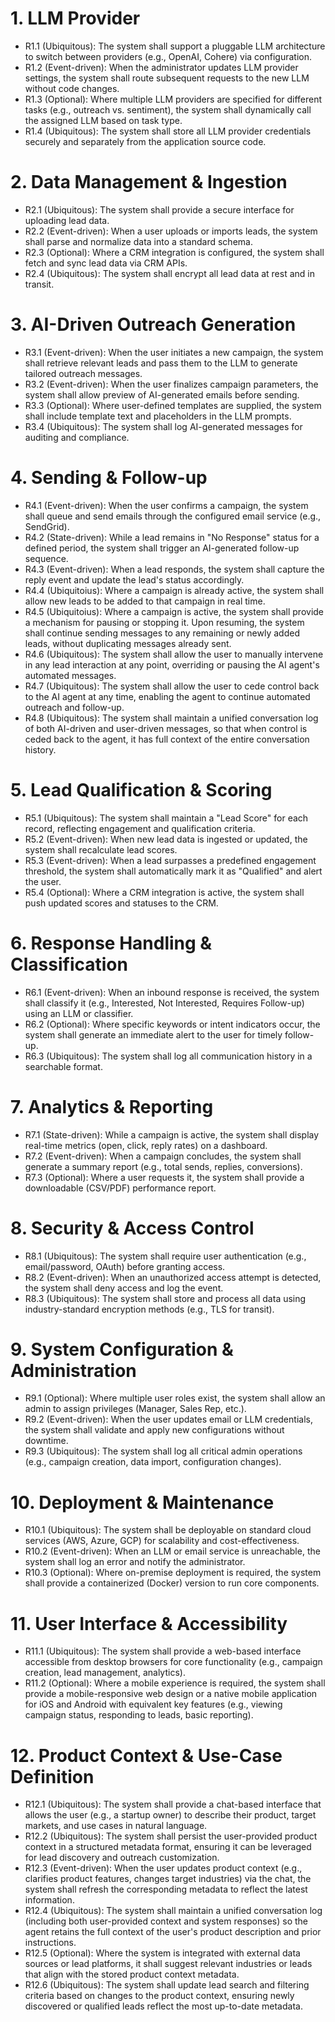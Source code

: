# 1. LLM Provider
- R1.1 (Ubiquitous): The system shall support a pluggable LLM architecture to switch between providers (e.g., OpenAI, Cohere) via configuration.
- R1.2 (Event-driven): When the administrator updates LLM provider settings, the system shall route subsequent requests to the new LLM without code changes.
- R1.3 (Optional): Where multiple LLM providers are specified for different tasks (e.g., outreach vs. sentiment), the system shall dynamically call the assigned LLM based on task type.
- R1.4 (Ubiquitous): The system shall store all LLM provider credentials securely and separately from the application source code.

# 2. Data Management & Ingestion
- R2.1 (Ubiquitous): The system shall provide a secure interface for uploading lead data.
- R2.2 (Event-driven): When a user uploads or imports leads, the system shall parse and normalize data into a standard schema.
- R2.3 (Optional): Where a CRM integration is configured, the system shall fetch and sync lead data via CRM APIs.
- R2.4 (Ubiquitous): The system shall encrypt all lead data at rest and in transit.

# 3. AI-Driven Outreach Generation
- R3.1 (Event-driven): When the user initiates a new campaign, the system shall retrieve relevant leads and pass them to the LLM to generate tailored outreach messages.
- R3.2 (Event-driven): When the user finalizes campaign parameters, the system shall allow preview of AI-generated emails before sending.
- R3.3 (Optional): Where user-defined templates are supplied, the system shall include template text and placeholders in the LLM prompts.
- R3.4 (Ubiquitous): The system shall log AI-generated messages for auditing and compliance.

# 4. Sending & Follow-up
- R4.1 (Event-driven): When the user confirms a campaign, the system shall queue and send emails through the configured email service (e.g., SendGrid).
- R4.2 (State-driven): While a lead remains in "No Response" status for a defined period, the system shall trigger an AI-generated follow-up sequence.
- R4.3 (Event-driven): When a lead responds, the system shall capture the reply event and update the lead's status accordingly.
- R4.4 (Ubiquitoius): Where a campaign is already active, the system shall allow new leads to be added to that campaign in real time.
- R4.5 (Ubiquitoius): Where a campaign is active, the system shall provide a mechanism for pausing or stopping it. Upon resuming, the system shall continue sending messages to any remaining or newly added leads, without duplicating messages already sent.
- R4.6 (Ubiquitous): The system shall allow the user to manually intervene in any lead interaction at any point, overriding or pausing the AI agent's automated messages.
- R4.7 (Ubiquitous): The system shall allow the user to cede control back to the AI agent at any time, enabling the agent to continue automated outreach and follow-up.
- R4.8 (Ubiquitous): The system shall maintain a unified conversation log of both AI-driven and user-driven messages, so that when control is ceded back to the agent, it has full context of the entire conversation history.

# 5. Lead Qualification & Scoring
- R5.1 (Ubiquitous): The system shall maintain a "Lead Score" for each record, reflecting engagement and qualification criteria.
- R5.2 (Event-driven): When new lead data is ingested or updated, the system shall recalculate lead scores.
- R5.3 (Event-driven): When a lead surpasses a predefined engagement threshold, the system shall automatically mark it as "Qualified" and alert the user.
- R5.4 (Optional): Where a CRM integration is active, the system shall push updated scores and statuses to the CRM.

# 6. Response Handling & Classification
- R6.1 (Event-driven): When an inbound response is received, the system shall classify it (e.g., Interested, Not Interested, Requires Follow-up) using an LLM or classifier.
- R6.2 (Optional): Where specific keywords or intent indicators occur, the system shall generate an immediate alert to the user for timely follow-up.
- R6.3 (Ubiquitous): The system shall log all communication history in a searchable format.

# 7. Analytics & Reporting
- R7.1 (State-driven): While a campaign is active, the system shall display real-time metrics (open, click, reply rates) on a dashboard.
- R7.2 (Event-driven): When a campaign concludes, the system shall generate a summary report (e.g., total sends, replies, conversions).
- R7.3 (Optional): Where a user requests it, the system shall provide a downloadable (CSV/PDF) performance report.

# 8. Security & Access Control
- R8.1 (Ubiquitous): The system shall require user authentication (e.g., email/password, OAuth) before granting access.
- R8.2 (Event-driven): When an unauthorized access attempt is detected, the system shall deny access and log the event.
- R8.3 (Ubiquitous): The system shall store and process all data using industry-standard encryption methods (e.g., TLS for transit).

# 9. System Configuration & Administration
- R9.1 (Optional): Where multiple user roles exist, the system shall allow an admin to assign privileges (Manager, Sales Rep, etc.).
- R9.2 (Event-driven): When the user updates email or LLM credentials, the system shall validate and apply new configurations without downtime.
- R9.3 (Ubiquitous): The system shall log all critical admin operations (e.g., campaign creation, data import, configuration changes).

# 10. Deployment & Maintenance
- R10.1 (Ubiquitous): The system shall be deployable on standard cloud services (AWS, Azure, GCP) for scalability and cost-effectiveness.
- R10.2 (Event-driven): When an LLM or email service is unreachable, the system shall log an error and notify the administrator.
- R10.3 (Optional): Where on-premise deployment is required, the system shall provide a containerized (Docker) version to run core components.

# 11. User Interface & Accessibility
- R11.1 (Ubiquitous): The system shall provide a web-based interface accessible from desktop browsers for core functionality (e.g., campaign creation, lead management, analytics).
- R11.2 (Optional): Where a mobile experience is required, the system shall provide a mobile-responsive web design or a native mobile application for iOS and Android with equivalent key features (e.g., viewing campaign status, responding to leads, basic reporting).

# 12. Product Context & Use-Case Definition
- R12.1 (Ubiquitous): The system shall provide a chat-based interface that allows the user (e.g., a startup owner) to describe their product, target markets, and use cases in natural language.
- R12.2 (Ubiquitous): The system shall persist the user-provided product context in a structured metadata format, ensuring it can be leveraged for lead discovery and outreach customization.
- R12.3 (Event-driven): When the user updates product context (e.g., clarifies product features, changes target industries) via the chat, the system shall refresh the corresponding metadata to reflect the latest information.
- R12.4 (Ubiquitous): The system shall maintain a unified conversation log (including both user-provided context and system responses) so the agent retains the full context of the user's product description and prior instructions.
- R12.5 (Optional): Where the system is integrated with external data sources or lead platforms, it shall suggest relevant industries or leads that align with the stored product context metadata.
- R12.6 (Ubiquitous): The system shall update lead search and filtering criteria based on changes to the product context, ensuring newly discovered or qualified leads reflect the most up-to-date metadata.


